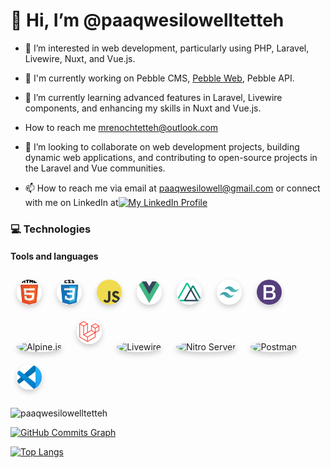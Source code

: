 # 👋 Hi, I’m @paaqwesilowelltetteh

- 👀 I’m interested in web development, particularly using PHP, Laravel, Livewire, Nuxt, and Vue.js.
  
- 🔭 I'm currently working on Pebble CMS, [Pebble Web](https://trypebble.com), Pebble API.
  
- 🌱 I’m currently learning advanced features in Laravel, Livewire components, and enhancing my skills in Nuxt and Vue.js.

- How to reach me [mrenochtetteh@outlook.com](mrenochtetteh@outlook.com)

- 💞️ I’m looking to collaborate on web development projects, building dynamic web applications, and contributing to open-source projects in the Laravel and Vue communities.

- 📫 How to reach me via email at paaqwesilowell@gmail.com or connect with me on LinkedIn at[![My LinkedIn Profile](https://www.google.com/url?sa=i&url=http%3A%2F%2Ft0.gstatic.com%2Fimages%3Fq%3Dtbn%3AANd9GcRMCA3j2A8hfLl9p5UAU5nd9lvqLlNZvqoU4xOsZ192uH4IYS6X&psig=AOvVaw3VOLDEa05EqFvXxzlj60Xt&ust=1719898215324000&source=images&cd=vfe&opi=89978449&ved=0CBQQ3YkBahcKEwjwtMqkj4WHAxUAAAAAHQAAAAAQBA)](https://www.linkedin.com/in/enoch-tetteh-b1b6371bb/)

### 💻 Technologies

#### Tools and languages
<p>
  <img src="https://raw.githubusercontent.com/github/explore/main/topics/html/html.png" alt="HTML" width="40" height="40" style="border-radius: 50%; box-shadow: 0 4px 8px rgba(0,0,0,0.2); margin: 10px;"/>
  <img src="https://raw.githubusercontent.com/github/explore/main/topics/css/css.png" alt="CSS" width="40" height="40" style="border-radius: 50%; box-shadow: 0 4px 8px rgba(0,0,0,0.2); margin: 10px;"/>
  <img src="https://raw.githubusercontent.com/github/explore/main/topics/javascript/javascript.png" alt="JavaScript" width="40" height="40" style="border-radius: 50%; box-shadow: 0 4px 8px rgba(0,0,0,0.2); margin: 10px;"/>
  <img src="https://raw.githubusercontent.com/github/explore/main/topics/vue/vue.png" alt="Vue.js" width="40" height="40" style="border-radius: 50%; box-shadow: 0 4px 8px rgba(0,0,0,0.2); margin: 10px;"/>
  <img src="https://raw.githubusercontent.com/github/explore/main/topics/nuxt/nuxt.png" alt="Nuxt.js" width="40" height="40" style="border-radius: 50%; box-shadow: 0 4px 8px rgba(0,0,0,0.2); margin: 10px;"/>
  <img src="https://raw.githubusercontent.com/github/explore/main/topics/tailwind/tailwind.png" alt="TailwindCSS" width="40" height="40" style="border-radius: 50%; box-shadow: 0 4px 8px rgba(0,0,0,0.2); margin: 10px;"/>
  <img src="https://raw.githubusercontent.com/github/explore/main/topics/bootstrap/bootstrap.png" alt="Bootstrap" width="40" height="40" style="border-radius: 50%; box-shadow: 0 4px 8px rgba(0,0,0,0.2); margin: 10px;"/>
  <img src="https://alpinejs.dev/alpine_long.svg" alt="Alpine.js" width="40" height="40" style="border-radius: 50%; box-shadow: 0 4px 8px rgba(0,0,0,0.2); margin: 10px;"/>
  <img src="https://raw.githubusercontent.com/github/explore/main/topics/laravel/laravel.png" alt="Laravel" width="40" height="40" style="border-radius: 50%; box-shadow: 0 4px 8px rgba(0,0,0,0.2); margin: 10px;"/>
  <img src="https://avatars.githubusercontent.com/u/51960834?s=48&v=4" alt="Livewire" width="40" height="40" style="border-radius: 50%; box-shadow: 0 4px 8px rgba(0,0,0,0.2); margin: 10px;"/>
  <img src="https://avatars.githubusercontent.com/u/80154025?s=48&v=4" alt="Nitro Server" width="40" height="40" style="border-radius: 50%; box-shadow: 0 4px 8px rgba(0,0,0,0.2); margin: 10px;"/>
  <img src="https://avatars.githubusercontent.com/u/10251060?s=48&v=4" alt="Postman" width="40" height="40" style="border-radius: 50%; box-shadow: 0 4px 8px rgba(0,0,0,0.2); margin: 10px;"/>
  <img src="https://raw.githubusercontent.com/github/explore/bbd48b997e8d0bef63f676eca4da5e1f76487b56/topics/visual-studio-code/visual-studio-code.png" alt="Visual Studio Code" width="40" height="40" style="border-radius: 50%; box-shadow: 0 4px 8px rgba(0,0,0,0.2); margin: 10px;"/>
</p>


<p><img align="center" src="https://github-readme-streak-stats.herokuapp.com/?user=paaqwesilowelltetteh&stroke=ffffff&background=1c1917&ring=04b4ac&fire=04b4ac&currStreakNum=ffffff&currStreakLabel=04b4ac&sideNums=ffffff&sideLabels=ffffff&dates=ffffff&hide_border=true" alt="paaqwesilowelltetteh" /></p>

<p><a href="http://www.github.com/paaqwesilowelltetteh"><img src="https://github-readme-activity-graph.vercel.app/graph?username=paaqwesilowelltetteh&bg_color=1c1917&color=ffffff&line=04b4ac&point=ffffff&area_color=1c1917&area=true&hide_border=true&custom_title=GitHub%20Commits%20Graph" alt="GitHub Commits Graph" /></a></p>

[![Top Langs](https://github-readme-stats.vercel.app/api/top-langs/?username=paaqwesilowelltetteh&size_weight=0.5&count_weight=0.5&layout=donut-vertical&bg_color=1c1917&text_color=ffffff&title_color=ffffff&hide_border=true)](https://github.com/paaqwesilowelltetteh)


    



<!---
paaqwesilowelltetteh/paaqwesilowelltetteh is a ✨ special ✨ repository because its `README.md` (this file) appears on your GitHub profile.
You can click the Preview link to take a look at your changes.
--->

